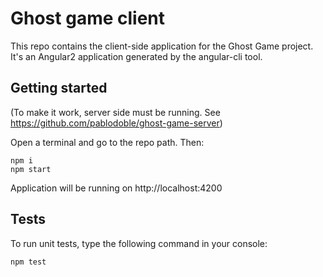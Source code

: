 # Ghost game client

This repo contains the client-side application for the Ghost Game project. It's an Angular2 application generated by the angular-cli tool.

## Getting started

(To make it work, server side must be running. See https://github.com/pablodoble/ghost-game-server)

Open a terminal and go to the repo path. Then:

```
npm i
npm start
```

Application will be running on http://localhost:4200

## Tests

To run unit tests, type the following command in your console:
```
npm test
```
